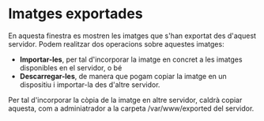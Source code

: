 # Imatges exportades

En aquesta finestra es mostren les imatges que s'han exportat des d'aquest servidor. Podem realitzar dos operacions sobre aquestes imatges:

* **Importar-les**, per tal d'incorporar la imatge en concret a les imatges disponibles en el servidor, o bé
* **Descarregar-les**, de manera que pogam copiar la imatge en un dispositiu i importar-la des d'altre servidor.

Per tal d'incorporar la còpia de la imatge en altre servidor, caldrà copiar aquesta, com a adminiatrador a la carpeta /var/www/exported del servidor.